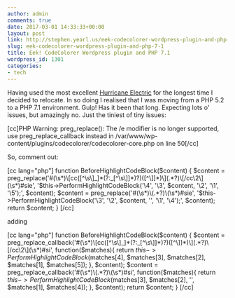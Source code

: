 ```yaml
---
author: admin
comments: true
date: 2017-03-01 14:33:33+00:00
layout: post
link: http://stephen.yearl.us/eek-codecolorer-wordpress-plugin-and-php-7-1/
slug: eek-codecolorer-wordpress-plugin-and-php-7-1
title: Eek! CodeColorer Wordpress plugin and PHP 7.1
wordpress_id: 1301
categories:
- tech
---
```


Having used the most excellent [Hurricane Electric](http://he.net/) for the longest time I decided to relocate. In so doing I realised that I was moving from a PHP 5.2 to a PHP 7.1 environment. Gulp! Has it been that long. Expecting lots o' issues, but amazingly no. Just the tiniest of tiny issues: 

[cc]PHP Warning:  preg_replace(): The /e modifier is no longer supported, use preg_replace_callback instead in /var/www/wp-content/plugins/codecolorer/codecolorer-core.php on line 50[/cc]

So, comment out:

[cc lang="php"]
  function BeforeHighlightCodeBlock($content) {
    $content = preg_replace('#(\s*)\[cc([^\s\]_]*(?:_[^\s\]]*)?)([^\]]*)\](.*?)\[/cc\2\](\s*)#sie', '$this->PerformHighlightCodeBlock(\'\\4\', \'\\3\', $content, \'\\2\', \'\\1\', \'\\5\');', $content);
    $content = preg_replace('#(\s*)\(.*?)\(\s*)#sie', '$this->PerformHighlightCodeBlock(\'\\3\', \'\\2\', $content, \'\', \'\\1\', \'\\4\');', $content);
    return $content;
  }
[/cc]

adding

[cc lang="php"]
  function BeforeHighlightCodeBlock($content) {
    $content = preg_replace_callback('#(\s*)\[cc([^\s\]_]*(?:_[^\s\]]*)?)([^\]]*)\](.*?)\[/cc\2\](\s*)#si', function($matches){
      return $this->PerformHighlightCodeBlock($matches[4], $matches[3], $matches[2], $matches[1], $matches[5]);
    }, $content);
    $content = preg_replace_callback('#(\s*)\(.*?)\(\s*)#si', function($matches){
      return $this->PerformHighlightCodeBlock($matches[3], $matches[2], '', $matches[1], $matches[4]);
    }, $content);
    return $content;
  }
[/cc]
